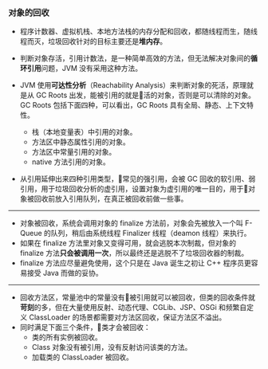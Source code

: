 ### 对象的回收

- 程序计数器、虚拟机栈、本地方法栈的内存分配和回收，都随线程而生，随线程而灭，垃圾回收针对的目标主要还是**堆内存**。
- 判断对象存活，引用计数法，是一种简单高效的方法，但无法解决对象间的**循环引用**问题，JVM 没有采用这种方法。
- JVM 使用**可达性分析**（Reachability Analysis）来判断对象的死活，原理就是从 GC Roots 出发，能被引用的就是活的对象，否则是可以清除的对象。GC Roots 包括下面四种，可以看出，GC Roots 具有全局、静态、上下文特性。
    - 栈（本地变量表）中引用的对象。
    - 方法区中静态属性引用的对象。
    - 方法区中常量引用的对象。
    - native 方法引用的对象。

- 从引用延伸出来四种引用类型，常见的强引用，会被 GC 回收的软引用、弱引用，用于垃圾回收分析的虚引用，设置对象为虚引用的唯一目的，用于对象被回收前放入引用队列，在真正被回收前做一些事。

---

- 对象被回收，系统会调用对象的 finalize 方法前，对象会先被放入一个叫 F-Queue 的队列，稍后由系统线程 Finalizer 线程（deamon 线程）来执行。
- 如果在 finalize 方法里对象又变得可用，就会逃脱本次制裁，但对象的 finalize 方法**只会被调用一次**，所以最终还是逃脱不了垃圾回收器的制裁。
- finalize 方法应尽量避免使用，这个只是在 Java 诞生之初让 C++ 程序员更容易接受 Java 而做的妥协。

---

- 回收方法区，常量池中的常量没有被引用就可以被回收，但类的回收条件就**苛刻**的多，但在大量使用反射、动态代理、CGLib、JSP、OSGi 和频繁自定义 ClassLoader 的场景都需要对方法区回收，保证方法区不溢出。
- 同时满足下面三个条件，类才会被回收：
    - 类的所有实例被回收。
    - Class 对象没有被引用，没有反射访问该类的方法。
    - 加载类的 ClassLoader 被回收。